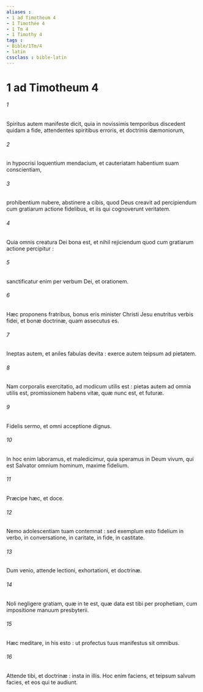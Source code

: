 ```yaml
---
aliases : 
- 1 ad Timotheum 4
- 1 Timothée 4
- 1 Tm 4
- 1 Timothy 4
tags : 
- Bible/1Tm/4
- latin
cssclass : bible-latin
---
```


# 1 ad Timotheum 4

###### 1
Spiritus autem manifeste dicit, quia in novissimis temporibus discedent quidam a fide, attendentes spiritibus erroris, et doctrinis dæmoniorum,
###### 2
in hypocrisi loquentium mendacium, et cauteriatam habentium suam conscientiam,
###### 3
prohibentium nubere, abstinere a cibis, quod Deus creavit ad percipiendum cum gratiarum actione fidelibus, et iis qui cognoverunt veritatem.
###### 4
Quia omnis creatura Dei bona est, et nihil rejiciendum quod cum gratiarum actione percipitur :
###### 5
sanctificatur enim per verbum Dei, et orationem.
###### 6
Hæc proponens fratribus, bonus eris minister Christi Jesu enutritus verbis fidei, et bonæ doctrinæ, quam assecutus es.
###### 7
Ineptas autem, et aniles fabulas devita : exerce autem teipsum ad pietatem.
###### 8
Nam corporalis exercitatio, ad modicum utilis est : pietas autem ad omnia utilis est, promissionem habens vitæ, quæ nunc est, et futuræ.
###### 9
Fidelis sermo, et omni acceptione dignus.
###### 10
In hoc enim laboramus, et maledicimur, quia speramus in Deum vivum, qui est Salvator omnium hominum, maxime fidelium.
###### 11
Præcipe hæc, et doce.
###### 12
Nemo adolescentiam tuam contemnat : sed exemplum esto fidelium in verbo, in conversatione, in caritate, in fide, in castitate.
###### 13
Dum venio, attende lectioni, exhortationi, et doctrinæ.
###### 14
Noli negligere gratiam, quæ in te est, quæ data est tibi per prophetiam, cum impositione manuum presbyterii.
###### 15
Hæc meditare, in his esto : ut profectus tuus manifestus sit omnibus.
###### 16
Attende tibi, et doctrinæ : insta in illis. Hoc enim faciens, et teipsum salvum facies, et eos qui te audiunt.
